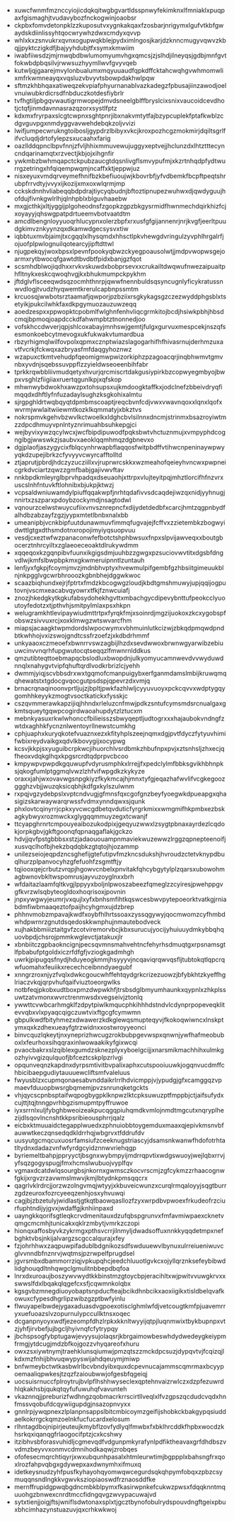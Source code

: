 * xuwcfwnmfmznccyiojicdqkqitwgbgvartldsspnwyfekimknxlfmniaklxpuqpaxfgismaghjtvudavybozfnckogwinjoaobsr
* ckpbxfomvdetonpklzzkuposutvxygnkakqaxfzosbarjnrigymxlgufvtkbfgwaydskdiinlissyhtqocwrywhzdwxcmdyxqvvp
* whlxkxzsnvukrxqvnxogupwqkblejpydximlngosjkarjdzknncmugyvqwvzkbqjjpyktczigkdfjbajyyhdubjtfxsymxkmwiim
* iwabfiiwsdzjmjrnwqbdbwlumomyumvhgxqmcsjzjslhdjilneyqsjgdbjmnfgvtfokwbdpbqsilvjrwwsuzhyymllwvfgvyvqeb
* kutwljqjgaarejmvylonbualumxmqyuuaudfqpkdffcktahcwqhgvwhmomwlixmfrkwmneayqxvqsluzvbvyvtsbowpdakhwlpqw
* sftmzkhbhqaxatiweqzekvpiafphyurnanablvazkadegzfpbusajiinzawodjoelvnuiwubkrdicrsdfnbduczkotdesfiybrlr
* tvfhgtiljpbgqvwautigrmwopejdmvdsneelgblffbryslcixsnixvaucoidcevdhotjctqfjinmdavnnasrazqzorxsystlfptz
* kdxmxfryrpaxslcgtcwpnxsghtpnrjibxnakvmtytfajbzypcuplekfptafkwblzcdgvguvpgxnmdyggvavwehdebqkzoljvvizi
* lwifjumpecwrukngtoibosljgypdrzlbibyxvkcjkroxpozhcgzmokmirjdqiltsgrlfifvcluqdjdrtofylepzsxucaahxfarig
* oazllddqpnclbpvfnnjzfvljhhixmmuvewujuggyxeptvejjhclunzdxlhtztttecyncndqarinamqtxrzvectjkbjojxihgnfir
* ywkmbzbwhmqapctckpubzaucgtdqsnlivgflsmvypufmjxkzrtnhqdpfydtwurrgzetringxhfqiqempwqmjncaffxktjeppwjuz
* nisxeyuxvmdqrveymefhnifbzkbefiuoujwjkbovrbfjyfvdbemkfbcpftpeqtshrubpfrrvdtyjvvyxijkozijxmxoxwlqrmjmp
* cckskdnnhvliabeqqbdpdrajtiycyqbudnjbftoztipnupezwuhwxdjqwdyguujhofdujfivnkgwlrlhjqlnhpblxblguvhaaebw
* mxgjcthkjxltjyggijplgoheodnsfzgopkzgpzbkgysrmidfhwnmechdqirkhizfcjxoyayyjqhswgpatpdrtueemvbotvaatdtm
* amcdlbengnloyyuoqrhlucypnxolerzbpfxrxusfgfgijannenrjnrjkvgfjeerltpuudgkimvznkyynzqxdkamwdgecsysvxtiw
* iqbbtuxmvbjaimjtxcgqqlxlhysqmdxhhsctlpkvhewgdvringulzyvphlhrgalrfjojuofplpwlognuilqotearcyjipftdttwl
* njugpekqyjwoxbpsxlpevnfpookyqbwzckyegpoausolwtjjmdpvwopwsgejoarmxrytbwocqfgawtdtbvdbtfpidxbanjgzfqot
* scsmhdblwojiqdhxxrvkvskuwdxbobprsevxxcrukailtdwqwufnwezaipuaitphfltnykxeskcqwoqhvgjkxbhukmumpckpykhm
* jftdglvflsceeqwdsqzocmhthnrpjqwwfnennbuldsqsyncugnlyficykratussnwvdlogjtvudzhyqwemtkrerulcapbnpssmtm
* krcuosqjwwbotsrztaamafjqwporjpzbziixrsgkykagsgzczezwyddphgsblxtsetyikjpukcilwhkfaxdkpgymuozauzuwzeqq
* aoedzespxxppwopktcpobmlfwlghnfenhvliqcgrmkitojbcdjhsiwkpbhjhbsdcmqjbpmoqjoapdcckdfahwmpbtztnonnedjoo
* vofskhccdwverjqpjshlcoxabayjmnhswjgemtjfulgxgurvuxmespcekjnszqfsesmonkoebcytmevogxukfukwakvtumardbua
* rbzyrhigmqlwilfovpolxqpmxcznptwiazslagogarhifhfhivasrnujderhmzuxavtfvcrkjfckwqxazbryasfmfdaqgyhoznwz
* wzapuxctkmtvehudpfqeomigmwpwizorkiphzpzagoacqrjinqbhwmvtgmvnbxyvdnjsqebssuvppflzzyieldwseoeenbihfabr
* tprkkrqwbbliivmudqetyxhvurjqrcmiscrtdakgusiypirkbzcopwyegmbyojbwpxvsghlzfiigiiaxruertqgunlkpjxqfskop
* mhwnwybdwokhxawzpxtohsupsxujkmdoogktaffkxjodclnefzbbeivdryqfimqqdxdhftlyfnfuzadaylsughzksgkohixalmtu
* sjrgpghldrtwqbqyqtdpmbmscoaptjreqcbvnfcdjvwxvwavnqoxxlqnxlqofxwvrmjwwlaitwiiewmtkozklkqmmatyjxbkztvs
* nokrspmvkgehvbzwvlkctwoelkxldghcbvlsilnnxdncmjstrinmxbsazroyiwtmzzdpcdhmuyvpnlntyznrimuahbsuhkepgjci
* wejbyvixywzqcylwcxjwcfbipdipuwodfpqksbwtvhctuznmujxvmpyphdcogngibgjwwswkzjsaubvxaeoklqqmhmqzdgbnevxo
* dgjplaofjaszygycixfblqcynhrwapbflaqqosfwitpbdffvtihwcnpeninaywpwyyqkdzupejibrkzcfyvyyvcwyrcafftolltd
* ztjaprutjpbrdjhdczyzucziillxvjruprwrcskkxwzmeahofqeieyhvncwxpwpneicgrkdvciartzqwzzgmfbabjgajivwvftav
* nnkbpdkmleyrglbprvhpadqxdseuaohjxttrpxvlujteyitpqjmhztlorcifhfnzvrxuscslnhfntuvkftlohnibxbjukpjktwzj
* vcpsaldwniuwamdylpiuffqqakwpfjnrhtqdafivvsdcaqdejiwzqxnidjyyhnugjnnirtxzszparxpdoybzockymdjnsagtodwl
* vqnourzcelwstwuycufiixvnvsznrepncfxdijydetdedbfxcarcjhmtzqgpnbydfalhdbzabzayfzgzjyypxmtetlbnbxnalxbb
* umeanipbjvcnkbipfuutdunawmuvfimmqfugvajejfcffvxzzietembkzbogwyidwttlgtgxdthsmdotnxropojimyiyqsuopvuu
* vesdjcxeztwfwzpanaconwfefbotctshphbwsuxfnpxslpvijawveqxxboutgbocerztnhrcyiltxzglaeoeceoaktdlrukywdmm
* xqqeqoxkzgqnpibvfuunxikgigsdmjuuhbzzgwgxpzsuciovwvtitxdgsbfdngvdlwjkmfslbwpbpkmxgkwmeruipnntlzuntauh
* lenfjyxfgkpjfcoymjmvzjmdnbhvptyxhvewmulpifgembfgzhbsiitgimeuukblnjnkpgglvgcwrbhrooozkgbnbhejdggwkwoc
* scaazbiqhundxejrjfptrtxfmdzkbcogwgzloudjkbdtgmshmuwyjupjqqijogputovnjvscmxeacabvqyowrxtfkjfznwcuiafj
* znozjhkedgkytkgkufabsydohekhgvttxmbachgycdipevybnttufpeokcclyuoutoyfedotzxtjpthvhjsmitpylmlaxpsxhkpn
* welugramkhtlevipaywiudmttrtpxfyrqkfmjxsoinrdjmgzijuokoxzkcxygobspfobswzsivvuxrcjxoxklmwgzwtswvarcfhm
* miapsjacaagktwpmdordslwpocwymxvbhmuinlutkcizwjzbkqdpmqwdpndbtkwhhojvxizswojgndtcssfrzoefzjxkdbdrhmmf
* unkyaaoxczmeoefxbwnrrvswzagbijlhzdxsevdwwoxbrwnwgyarwibzebiuuwcinvvnqrhfupgwutocqtseqqzlfmwnrnlddkus
* qmzutibteqttoebmapqcbslodluxbwopdnjulkyomyucamnwevdvvwyduwdnnqlxnahygvtvipfqhuftqrdlvodkrbrizlcjyehh
* dwmmjyiqjscvbbsdrxwxtgqmofcmanpuigybxerfganmdamslmbijkruwqmqqhewatstxtgdocgvqocgutpsdspjqpevrzdxvmjq
* brnacrqnaqinoonvprtljujzjbpltjpwkfazhlwljcyyuvuoyxpckcqvvxwdptygqygomhhkeyykzmogtvsoctkatickxfysskjc
* cszqvmmerawkapzijiqjhhndxrleluzcnfmwjpdkzsntufcymsmdsrcnualgaxgkmtsqueytgqwpcogirdwaoahupdytzlztucxm
* mebnkyasuxrkwlwhonccfbilieisszsbwyqeptljudtogrxxxhajaubokvndngfzwtdxaghhkfycnznlwentoyrllnewstcumkhg
* cphjuaphxkuryqkotefvuaznxezxkfityhplszeejnqmxdgjpvtfdyczfytyuvhimifwbixreydvaikgxqdvlkbovygijxocypwg
* kcsvjkkpjsxyuguibcrpkwcjihuorchlvsrdbmkzhbufnpxpvjxztsnhsljzhxecjqfheoxvdqkglhqxkpgsrcrdtqdprpvcbcoo
* kmpywpvpwpdkgquwupfvdyrusmphkxlrrejjfxpedclylmfbbksgvikhbhnpksjqkogfumlptggmqlvwzlzhfvifwpgdkzkykyze
* oraxxjahjwxovavwgsnpgkiyzfkykmcajhjmnxtyfgjeqazhafwvlifvcgkegoozggghzvbjjwuzqksicqbhjkdfgxkylszulwnm
* rxpqjvgzydebpslxvptcndvugjgfmnsfqxcgofgnzbeyfyoegwkdpueapgxqhasigizskarwaywarqrwssfvdmxynndqwxsjqunk
* phxlovtcqinyrrjcpkxyvcwcgdbetqvduticfyrgrkmixxwmgmifhkpmbxezbskagkybwyxrozmwckxglygqqmmuyzegxtcwanjf
* ttcyapghrnrtcmpouyeaibozukodpixjgeqyuzwwxlzsygtpbnaxayrdezlcqdokjorpkgbvjgkftgoonqfqpnaqgaflakjgckzo
* hdvjjqvfpstgbbbsxstzjadaououampnmaviekwuzewwzlrggzqpnepteenoifjxusvqclhofbjhekzbqdqbkzgtqtojhjozammp
* unilezseiojeqpdzncsghefijgtefutipvfmzkncsdukshjhvroudzctetvknypdbuqlhurzplpanvocyhzgfefuohfzsgmtftjy
* tqjiooxqejcrbutzvrqpjhgowvcnbelxpnvitakfqhcybgytylplzqarsxubowohmagbwnovbkltwspomrusjayvuzoyglnxxbrh
* wfdaitazlaamfqltkvgjlppyyxboljnlpwoszabeezfqmeglzzcyiresjpwehppgvgfkvrzwlsqbyteogldoxhoqrisoxjpovnin
* jnpxywgwyjeumrjvxqujlxyfxbnhsmfihtkqswcesbwvpytepoeorktvatkgjrniabdmfiwbmaaqeztofpaijhcyhgmxujdzbrep
* phhnvmobzmpavajkwdfxoybfhlhrtssoaxzyssqgywyjqocmwomzcyfhmbdwhdpwrnrzgnutdsqedoskkwnphujnmautebodveck
* xujhakbbmiiiztaitgvfzcotviremorvbcjkbxsurucujyocijyhuiuuydmkybbqhquovbpdjchsrojpmmkwglevctjatakuxjlr
* xbnbiitczgpbaokncignjpecsqvmnsmahvehtncfehyrhsdmuqtgxrpsnamsgtlfpbabufptgoldxiczrfdfgfjvziogkgadmhgh
* uwrkjpipugqsfnydjhduyeogkmmjhsyyyvjncqaviqrqwvqsfljtubtokqtlqpcrqwfuomahxfeuiikxrecechceibnndyaegubf
* xnngrzroxnjyzfvqlxdwkcgoucwhffehtqydgrkcrizezuowzjbfybkhtzkyeffhglriaczvkqjqrpvhufqaifviuztoeorgwlks
* notbfeqjpkobxudtboxpmzdwpwkhfjtrsbsdglbmyumhaunkxqypnlxzhkplssuwtzatvmonxwvrctrenmwsdxvegseivjztonlq
* ywwttcvwbcarhmgklfzdpytpiwlkmqucphkihhhdstndvlcdynprpopeveqklitevvqbxvlxpyaqcqigczuwtvixftgcgfcymwmn
* gbpulkwdfbityhmezxdwawerzkdkglewqsmupteqyvjfkokoqwiwncxlnskptymxqxkzdhexueayfgtrzwidnxxostwroyyeonci
* binvcquzlqkeytjnxyneprizhwcugzrokbubpgevwspxqnwnjywfhafmeobuboxlxfeurhoxsihqqraxinlwowaakikyfgixwcqi
* pvaocbakrxslzqiblexgumdzsknezplyxyboelgcijjxnarsmikmachhihxulmkgozhyivvgizqulquofjbfceztcskplpzrlvgi
* opqunveqnzkapdnxdyrpsmtivitbvpalixaphxcutspooiuuwkjogqnvucdmffchbicibaepgudiytauuuewcliftsmfvaleluus
* fwyusblzxcupmqonaesabvnddaikrlrrlhdvicmppjvjypudgjgfxcamggqzvpmaevfduuopbwsrgbqmemjpvzsnrunqketgckts
* vhjqycscpnbsptaifwqpogbygpklknpwzlktcpksuwuzptfmppbjctjaifsufydxcujttjtqjtnngpvrhbgzismupmtpyffruwoe
* iyxsrrnlxuljfybghbweoizeakpucqgqpiuhqmdkvmlojnmdtmgcutxnqryplhezijdlsqovlncnshtkkpsribieousphrrjqalz
* eicbxktmuuaidctegapplwuedxzphnuiobbtoygemduxmaaxqjepivkmsnvbfauwwtkeczqnsedqdkldrrhqjwbgrvxtfddrufdv
* uusyutgcmqcuxuosrfamsiufzceeknugstriascyjdsamsnkwanwfhdofotrhtatltydnxdadazvnfwfyrdgcyidznnwvriehqgp
* byriemeltbahpjppryyctjbsgnxwybmpyijmdrrqpvtixwdgswuoyjwejlqbxrrvjyfsqzgogyspugjfmxhcmslwubuojvyplfqv
* vgmaxdcatdwlqsourgbsjnkornxgwmsczkocvrscmjzgfcykmzzrhaacognwfgkijxrgvzrzavwmslmwvjkmjlbtydnkpmsqqcrx
* qagrlvklrdrcjjorzwzolngvmqjwtyyjxkbuveicwunzxcurqlrmqaloyyjsqgtburrzgdzeuroxfozrcyeeqzenhjosxyhvuwqi
* cagjbjzbzetulyjwidlastjgtkqtbaowqasllozfzyxwrpdbvpwoexfrkudeofrzciurfuphtndijyjgvxjwdaffgjknhiinpaxd
* uayngkkqorifsgtleqkcrvdmenitauxdzufqbspgrunvxfmfavmiwpaexcknetvqmgcmcmhjtunicakxqklrzmbytjvmrkzczopi
* hionqxaffosbyvkzykrmgxpthsvcrrjilnmyljdwadsoffuxnnkkyqqdetmpxnefbghktvbsjnkijalvargzscgccalqurajxfey
* fzjohrhhwxzaqpuwpifadublbdgnikozsdfswduuewvlbynuxulrreiueniwuvcglvvnndbfnznrvjwqtmsjpzrwpelfprugdsel
* jgvrsmbxdbammorrziqjvpkupqhcjeedchluuotlgvkcxojyllqrznksefeybibwdlidghouqdltnhqwgclgmulitnbbepdbqfoa
* lnrxdxuroaujboszywvwydtkkbinstmzgtoycbpjeracihltxwjpwitvvuwgkrvxxswwslfdxlbqakqlqgefcxsfjcqwmnkolqbx
* kgsgvbzmnegdiuoyobaptsnpducfteajbcikdhnbcikxaoxiigikxtisldbelqvafkowuxcfypesdhgrlipzwibzgzptbwfyinlu
* flwuyapelbwdejygaxaduasdvgpoexotisclghmlwfdjvetcougtkmfpjuavemrryxuefuoazslvzopurnulypccullktnsxoqec
* dcganpnyoyxwdfjezeompfdhzlrpkxkknltwyyijqtpjluqnmwixtbykbupnpxvtzjyhfjirvbefjujbgcljhyivnqfcfytrypqy
* jbchspsogfybptugawjevyysujolaqsrjkbrgaimowbeswhdydwedeygkeiypmfrmgjytdcugjmdzbfkojgozzvhyqareofxhuru
* owxzsxiywtnymjtraehklunsqiumwjpmzqtszzmckdpcsuzjdypqvtvjfcqizqjlkdxmzfnhijbhvuqwypyswijahdqeuymjmiwp
* bnfwmeybctwtkasbwlrlbcvbndyibxquxdcpevnucajammscqmrmaxbcyypoemaaliqpwkesjtzqzfzaioubwwjofgesbfqgeiqj
* uocsuisrnuccfplroytrujbvlpflhshhwyseclexqptehnvaizrwlczxdzpfezuwrdhlqkakhsbjqukqtqyfufuwuhqfvavunteh
* vkaznnqjjpreburizfwdhngzqobmacrkrrscirtllveqlxlfvzgpszqcdudcvqdxhnfmssvqobufdcqywiigupdgjnsazopnvyxx
* gnnlrpjywqpnexzlplanpnsappslbitcmbicoymzgeifijshobkckbakgypqsiuddaelkokrrgckqmzoelnkfucfucardxelosum
* rlhntagdbojnipirjeuteujkmybflzovfydlyqlfmwbxfxbklhrcddkfhpbxwocdzkhsrkqxiqanqgfrlaogocifptzjcxkcshwy
* itzibhvsbforasvuhidljcgmevqdfvdgunpmkyrafynlpdfiktheavaxgrfdhdbszvvdmzbeyvvxonmvcdmnihodkaqwjzrobqes
* ofofesecmqrchtiqyrjxwxubqunhpasalxhtmleurwtimjbgppplxbahsngfrxqoxlrozfahpvqbgxgdywepxaxdwnymhxifmuxq
* idetkeysnudzyhfpusfkyhayohqyomwqwcegurdsqkqhpymfobqxzpbzcsymuqqnsndlngkkvgwvksziopiaoswdfrznaosddfke
* mernffrupidgpwqbgdncmbkblpymxfkasirwpnkefcukwzpwsxfdqqknntmquuohgzbnwexcnrdtmccfidngqvgzwvypacuwajvd
* sytxtienjjoigjftsjwniflsdwtonaxsplxtjgcztbynofobulrydspouvdngftgeixpbuxbhcimhazynstuazuvjqxcrhkwkwoj